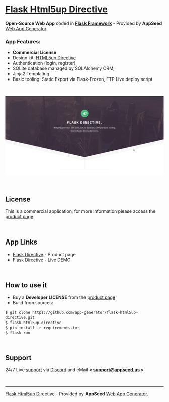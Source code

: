 # [Flask Html5up Directive](https://appseed.us/apps/flask-apps/flask-html5up-directive)

**Open-Source Web App** coded in **[Flask Framework](https://palletsprojects.com/p/flask/)** - Provided by **AppSeed** [Web App Generator](https://appseed.us/app-generator).

### App Features:

- **Commercial License**
- Design kit: [HTML5up Directive](https://html5up.net/directive)
- Authentication (login, register)
- SQLite database managed by SQLAlchemy ORM,
- Jinja2 Templating
- Basic tooling: Static Export via Flask-Frozen, FTP Live deploy script

<br />

![Flask Html5up Directive - Gif animated intro.](https://raw.githubusercontent.com/app-generator/static/master/products/flask-html5up-directive-screen.png)

<br />

## License

This is a commercial application, for more information please access the [product page](https://appseed.us/apps/flask-apps/flask-html5up-directive).

<br />

## App Links

- [Flask Directive](https://appseed.us/apps/flask-apps/flask-html5up-directive) - Product page
- [Flask Directive](https://flask-html5up-directive.appseed.us/) - Live DEMO

<br />

## How to use it

- Buy a **Developer LICENSE** from the [product page](https://appseed.us/apps/flask-apps/flask-html5up-directive)
- Build from sources:

```
$ git clone https://github.com/app-generator/flask-html5up-directive.git
$ flask-html5up-directive
$ pip install -r requirements.txt 
$ flask run
```

<br />

## Support

24/7 Live [support](appseed.us/support) via [Discord](https://discord.gg/fZC6hup) and eMail **< support@appseed.us >**

<br />

---
[Flask Html5up Directive](https://appseed.us/apps/flask-apps/flask-html5up-directive) - Provided by **AppSeed** [Web App Generator](https://appseed.us/app-generator).
